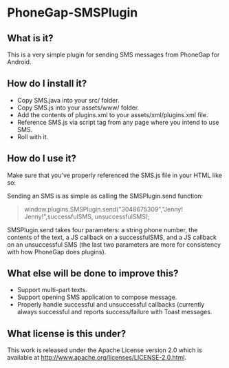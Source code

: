 PhoneGap-SMSPlugin
==================

What is it?
-----------
This is a very simple plugin for sending SMS messages from PhoneGap for Android.

How do I install it?
--------------------

*  Copy SMS.java into your src/ folder.
*  Copy SMS.js into your assets/www/ folder.
*  Add the contents of plugins.xml to your assets/xml/plugins.xml file.
*  Reference SMS.js via script tag from any page where you intend to use SMS.
*  Roll with it.

How do I use it?
----------------

Make sure that you've properly referenced the SMS.js file in your HTML like so:

>  <script src="cordova-1.6.0.js"></script>
>  <script src="SMS.js"></script>

Sending an SMS is as simple as calling the SMSPlugin.send function:

>  window.plugins.SMSPlugin.send("3048675309","Jenny! Jenny!",successfulSMS, unsuccessfulSMS);

SMSPlugin.send takes four parameters: a string phone number, the contents of the text, a JS callback on a successfulSMS, and a JS callback on an unsuccessful SMS (the last two parameters are more for consistency with how PhoneGap does plugins).

What else will be done to improve this?
---------------------------------------

*  Support multi-part texts.
*  Support opening SMS application to compose message.
*  Properly handle successful and unsuccessful callbacks (currently always successful and reports success/failure with Toast messages.

What license is this under?
---------------------------

This work is released under the Apache License version 2.0 which is available at http://www.apache.org/licenses/LICENSE-2.0.html.
